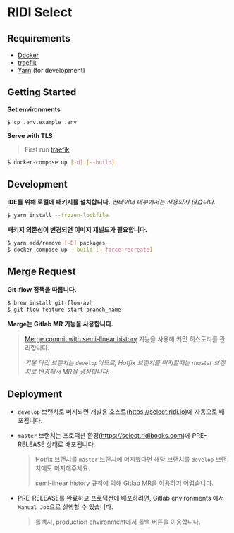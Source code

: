 # RIDI Select

## Requirements

- [Docker](https://www.docker.com/)
- [traefik](https://github.com/ridi/traefik/blob/master/README.md)
- [Yarn](https://yarnpkg.com/) (for development)

## Getting Started

**Set environments**

```sh
$ cp .env.example .env
```

**Serve with TLS**

> First run [traefik](https://github.com/ridi/traefik/blob/master/README.md),

```sh
$ docker-compose up [-d] [--build]
```

## Development

**IDE를 위해 로컬에 패키지를 설치합니다.** _컨테이너 내부에서는 사용되지 않습니다._

```sh
$ yarn install --frozen-lockfile
```

**패키지 의존성이 변경되면 이미지 재빌드가 필요합니다.**

```sh
$ yarn add/remove [-D] packages
$ docker-compose up --build [--force-recreate]
```

## Merge Request

**Git-flow 정책을 따릅니다.**

```sh
$ brew install git-flow-avh
$ git flow feature start branch_name
```

**Merge는 Gitlab MR 기능을 사용합니다.**
> [Merge commit with semi-linear history](https://docs.gitlab.com/ee/user/project/merge_requests/#semi-linear-history-merge-requests) 기능을 사용해 커밋 히스토리를 관리합니다.
>
> _기본 타깃 브랜치는 `develop`이므로, Hotfix 브랜치를 머지할때는 master 브랜치로 변경해서 MR을 생성합니다._

## Deployment

* `develop` 브랜치로 머지되면 개발용 호스트(https://select.ridi.io)에 자동으로 배포됩니다.


* `master` 브랜치는 프로덕션 환경(https://select.ridibooks.com)에 PRE-RELEASE 상태로 배포됩니다.
  > Hotfix 브랜치를 `master` 브랜치에 머지했다면 해당 브랜치를 `develop` 브랜치에도 머지해주세요.
  >
  > semi-linear history 규칙에 의해 Gitlab MR을 이용하기 어렵습니다.

* PRE-RELEASE를 완료하고 프로덕션에 배포하려면, Gitlab environments 에서 `Manual Job`으로 실행할 수 있습니다.
  > 롤백시, production environment에서 롤백 버튼을 이용합니다.
